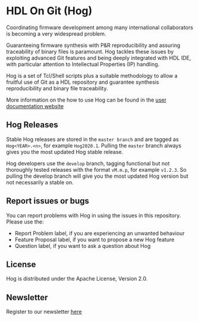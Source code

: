 # HDL On Git (Hog)

Coordinating firmware development among many international collaborators is becoming a very widespread problem.

Guaranteeing firmware synthesis with P&R reproducibility and assuring traceability of binary files is paramount.
Hog tackles these issues by exploiting advanced Git features and being deeply integrated with HDL IDE, with particular attention to Intellectual Properties (IP) handling.

Hog is a set of Tcl/Shell scripts plus a suitable methodology to allow a fruitful use of Git as a HDL repository and guarantee synthesis reproducibility and binary file traceability.

More information on the how to use Hog can be found in the [user documentation website](http://hog-user-docs.web.cern.ch/)

## Hog Releases
Stable Hog releases are stored in the `master branch` and  are tagged as `Hog<YEAR>.<n>`, for example `Hog2020.1`.
Pulling the `master` branch always gives you the most updated Hog stable release.

Hog developers use the `develop` branch, tagging functional but not
thoroughly tested releases with the format `vM.m.p`, for example `v1.2.3`.
So pulling the develop branch will give you the most updated Hog version but not necessarily a stable on.

## Report issues or bugs
You can report problems with Hog in using the issues in this repository. Please use the:

- Report Problem label, if you are experiencing an unwanted behaviour
- Feature Proposal label, if you want to propose a new Hog feature
- Question label, if you want to ask a question about Hog


## License

Hog is distributed under the Apache License, Version 2.0. 

## Newsletter
Register to our newsletter [here](https://ff3324b4.sibforms.com/serve/MUIEAI2J0WYGVI1zGYE3cfHsMmdFD0Ku_z_q3M5HQYBpxSMqd5LjmMgJiFmZQQ834RLr_Pt-7ORgZDbvERCqHTQbUCg6-zLZW_4MTeu2YWMcuwsZGBpCA8O-OOgOE3tQ-4pEzOzmvTcMfs2qMJlm7OTZuX1_aTEj1B0X6dLP9ol91Q7RTz-PsS4-RyW9wHe1wpl2cJIafRGY9cGr)
